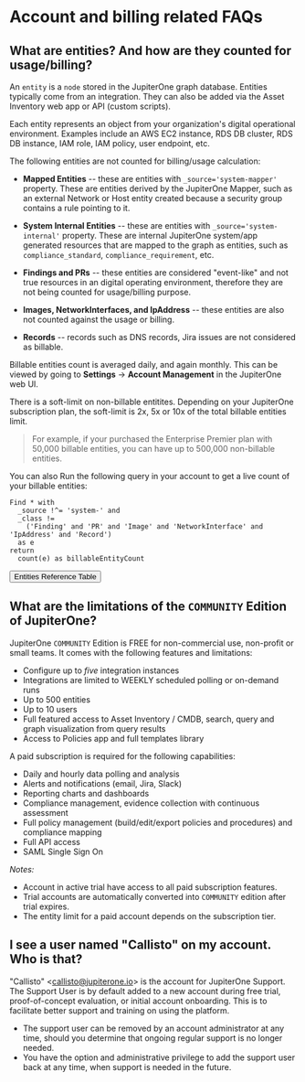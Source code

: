 # Account and billing related FAQs

## What are entities? And how are they counted for usage/billing?

An `entity` is a `node` stored in the JupiterOne graph database. Entities
typically come from an integration. They can also be added via the Asset
Inventory web app or API (custom scripts).

Each entity represents an object from your organization's digital operational
environment. Examples include an AWS EC2 instance, RDS DB cluster, RDS DB
instance, IAM role, IAM policy, user endpoint, etc.

The following entities are not counted for billing/usage calculation:

- **Mapped Entities** -- these are entities with `_source='system-mapper'`
  property. These are entities derived by the JupiterOne Mapper, such as an
  external Network or Host entity created because a security group contains a
  rule pointing to it.

- **System Internal Entities** -- these are entities with `_source='system-internal'`
  property. These are internal JupiterOne system/app generated resources that
  are mapped to the graph as entities, such as `compliance_standard`, 
  `compliance_requirement`, etc.

- **Findings and PRs** -- these entities are considered "event-like" and not
  true resources in an digital operating environment, therefore they are not
  being counted for usage/billing purpose.

- **Images, NetworkInterfaces, and IpAddress** -- these entities are also not
  counted against the usage or billing.

- **Records** -- records such as DNS records, Jira issues are not considered
  as billable.

Billable entities count is averaged daily, and again monthly. This can be viewed
by going to **Settings** -> **Account Management** in the JupiterOne web UI.

There is a soft-limit on non-billable entitites. Depending on your JupiterOne
subscription plan, the soft-limit is 2x, 5x or 10x of the total billable
entities limit.

> For example, if your purchased the Enterprise Premier plan with 50,000 billable
> entities, you can have up to 500,000 non-billable entities.

You can also Run the following query in your account to get a live count of your
billable entities:

```j1ql
Find * with
  _source !^= 'system-' and
  _class !=
    ('Finding' and 'PR' and 'Image' and 'NetworkInterface' and 'IpAddress' and 'Record')
  as e
return
  count(e) as billableEntityCount
```

<button class="collapsible">Entities Reference Table</button>
<div class="content">



</div>

## What are the limitations of the `COMMUNITY` Edition of JupiterOne? 

JupiterOne `COMMUNITY` Edition is FREE for non-commercial use, non-profit or
small teams. It comes with the following features and limitations:

- Configure up to *five* integration instances
- Integrations are limited to WEEKLY scheduled polling or on-demand runs
- Up to 500 entities
- Up to 10 users
- Full featured access to Asset Inventory / CMDB, search, query and 
  graph visualization from query results
- Access to Policies app and full templates library

A paid subscription is required for the following capabilities:

- Daily and hourly data polling and analysis
- Alerts and notifications (email, Jira, Slack)
- Reporting charts and dashboards
- Compliance management, evidence collection with continuous assessment
- Full policy management (build/edit/export policies and procedures) and 
  compliance mapping
- Full API access
- SAML Single Sign On

_Notes:_

- Account in active trial have access to all paid subscription features.
- Trial accounts are automatically converted into `COMMUNITY` edition after
  trial expires.
- The entity limit for a paid account depends on the subscription tier.

## I see a user named "Callisto" on my account. Who is that?

"Callisto" \<callisto@jupiterone.io\> is the account for JupiterOne Support. The
Support User is by default added to a new account during free trial,
proof-of-concept evaluation, or initial account onboarding. This is to
facilitate better support and training on using the platform.

- The support user can be removed by an account administrator at any time,
  should you determine that ongoing regular support is no longer needed.
- You have the option and administrative privilege to add the support user back
  at any time, when support is needed in the future.
